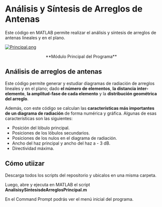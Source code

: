 # Análisis y Síntesis de Arreglos de Antenas
Este código en MATLAB permite realizar el análisis y síntesis de arreglos de antenas lineales y en el plano.

[![Principal.png](https://i.postimg.cc/g0dv0MhM/Principal.png)](https://postimg.cc/k21V1vf8)
<p align="center">
 **Módulo Principal del Programa**
</p>

## Análisis de arreglos de antenas
Este código permite generar y estudiar diagramas de radiación de arreglos lineales y en el plano; dado **el número de elementos**, **la distancia inter-elemento**, **la amplitud-fase de cada elemento** y la **distribución geométrica del arreglo**.

Además, con este código se calculan las **características más importantes de un diagrama de radiación** de forma numérica y gráfica. Algunas de esas características son las siguientes: 
- Posición del lóbulo principal.
- Posiciones de los lóbulos secundarios.
- Posiciones de los nulos en el diagrama de radiación.
- Ancho del haz principal y ancho del haz a - 3 dB.
- Directividad máxima.
  
## Cómo utiizar

Descarga todos los scripts del repositorio y ubicalos en una misma carpeta.

Luego, abre y ejecuta en MATLAB el script **AnalisisySintesisdeArreglosPrincipal.m**

En el Command Prompt podrás ver el menú inicial del programa.


